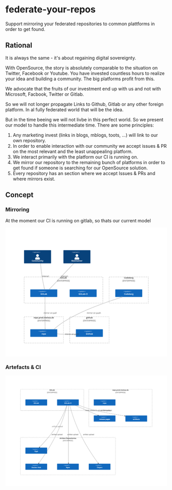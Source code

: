 # federate-your-repos

Support mirroring your federated repositories to common plattforms in order to get found.

## Rational

It is always the same - it's about regaining digital sovereignty.

With OpenSource, the story is absolutely comparable to the situation on Twitter, Facebook or Youtube. You have invested countless hours to realize your idea and building a community. The big platforms profit from this.

We advocate that the fruits of our investment end up with us and not with Microsoft, Facbook, Twitter or Gitlab.

So we will not longer propagate Links to Github, Gitlab or any other foreign platform. In al fully federated world that will be the idea.

But in the time beeing we will not livbe in this perfect world. So we present our model to handle this intermediate time. There are some principles:

1. Any marketing invest (links in blogs, mblogs, toots, ...) will link to our own repository.
2. In order to enable interaction with our community we accept issues & PR on the most relevant and the least unappealing platform.
3. We interact primarily with the platform our CI is running on.
4. We mirror our repository to the remaining bunch of platforms in order to get found if someone is searching for our OpenSource solution.
5. Every repository has an section where we accept Issues & PRs and where mirrors exist.


## Concept

### Mirroring

At the moment our CI is running on gitlab, so thats our current model

<div style="background-color: white;">

![](doc/repositories.svg)

</div>

### Artefacts & CI

<div style="background-color: white;">

![](doc/ciAndArtifacts.svg)

</div>
